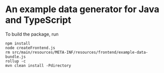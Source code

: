 # An example data generator for Java and TypeScript

To build the package, run
```
npm install
node createFrontend.js
rm src/main/resources/META-INF/resources/frontend/example-data-bundle.js
rollup -c 
mvn clean install -Pdirectory
```
